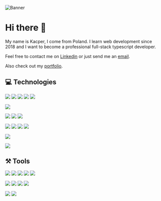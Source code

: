 ![Banner](../assets/banner.png?raw=true)

# Hi there 👋
My name is Kacper, I come from Poland. I learn web development since 2018 and I want to become a professional full-stack typescript developer.

Feel free to contact me on [Linkedin](https://www.linkedin.com/in/kacper-witas-3a70a617b/) or just send me an [email](mailto:kacper0witas@gmail.com).

Also check out my [portfolio](https://nemmtor.github.io).

## 💻 Technologies

![](https://img.shields.io/badge/HTML5-informational?style=flat&logo=HTML5&logoColor=white&color=555555) ![](https://img.shields.io/badge/CSS3-informational?style=flat&logo=CSS3&logoColor=white&color=555555) ![](https://img.shields.io/badge/JavaScript-informational?style=flat&logo=JavaScript&logoColor=white&color=555555) ![](https://img.shields.io/badge/Sass-informational?style=flat&logo=Sass&logoColor=white&color=555555) ![](https://img.shields.io/badge/PHP-informational?style=flat&logo=PHP&logoColor=white&color=555555) 

![](https://img.shields.io/badge/MaterialUI-informational?style=flat&logo=Material-UI&logoColor=white&color=555555) 

![](https://img.shields.io/badge/TypeScript-informational?style=flat&logo=TypeScript&logoColor=white&color=555555) ![](https://img.shields.io/badge/React-informational?style=flat&logo=React&logoColor=white&color=555555) ![](https://img.shields.io/badge/Next.js-informational?style=flat&logo=Next.js&logoColor=white&color=555555)

![](https://img.shields.io/badge/Node.js-informational?style=flat&logo=Node.js&logoColor=white&color=555555) ![](https://img.shields.io/badge/Express-informational?style=flat&logo=Node.js&logoColor=white&color=555555) ![](https://img.shields.io/badge/PostgreSQL-informational?style=flat&logo=PostgreSQL&logoColor=white&color=555555) ![](https://img.shields.io/badge/GraphQL-informational?style=flat&logo=GraphQL&logoColor=white&color=555555)

![](https://img.shields.io/badge/Jest-informational?style=flat&logo=Jest&logoColor=white&color=555555)

![](https://img.shields.io/badge/Python-informational?style=flat&logo=Python&logoColor=white&color=555555)

## ⚒ Tools

![](https://img.shields.io/badge/OS-Linux-informational?style=flat&logo=Linux&logoColor=white&color=2bbc8a) ![](https://img.shields.io/badge/IDE-VSCode-informational?style=flat&logo=Visual-Studio-Code&logoColor=white&color=2bbc8a) ![](https://img.shields.io/badge/Graphics-Gimp-informational?style=flat&logo=GIMP&logoColor=white&color=2bbc8a) ![](https://img.shields.io/badge/Design-Figma-informational?style=flat&logo=Figma&logoColor=white&color=2bbc8a) ![](https://img.shields.io/badge/Planning-Trello-informational?style=flat&logo=Trello&logoColor=white&color=2bbc8a)

![](https://img.shields.io/badge/PackageManager-NPM-informational?style=flat&logo=NPM&logoColor=white&color=2bbc8a) ![](https://img.shields.io/badge/PackageManager-Yarn-informational?style=flat&logo=yarn&logoColor=white&color=2bbc8a) ![](https://img.shields.io/badge/Bundler-Webpack-informational?style=flat&logo=Webpack&logoColor=white&color=2bbc8a) ![](https://img.shields.io/badge/VersionControl-Git-informational?style=flat&logo=Git&logoColor=white&color=2bbc8a)

![](https://img.shields.io/badge/Linter-ESLint-informational?style=flat&logo=ESLint&logoColor=white&color=2bbc8a) ![](https://img.shields.io/badge/Formatter-Prettier-informational?style=flat&logo=Prettier&logoColor=white&color=2bbc8a)
